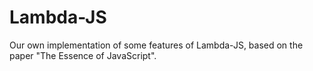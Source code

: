 Lambda-JS
=========

Our own implementation of some features of Lambda-JS, based on the paper "The Essence of JavaScript".
